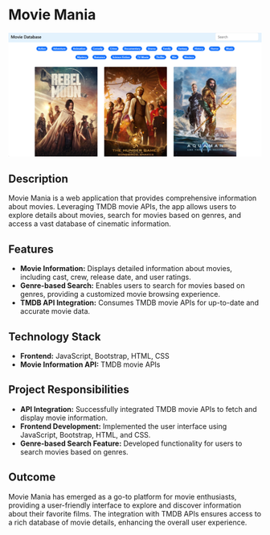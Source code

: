 

# Movie Mania

![Movie Mania](tmdb.png)

## Description

Movie Mania is a web application that provides comprehensive information about movies. Leveraging TMDB movie APIs, the app allows users to explore details about movies, search for movies based on genres, and access a vast database of cinematic information.

## Features

- **Movie Information:** Displays detailed information about movies, including cast, crew, release date, and user ratings.
- **Genre-based Search:** Enables users to search for movies based on genres, providing a customized movie browsing experience.
- **TMDB API Integration:** Consumes TMDB movie APIs for up-to-date and accurate movie data.

## Technology Stack

- **Frontend:** JavaScript, Bootstrap, HTML, CSS
- **Movie Information API:** TMDB movie APIs

## Project Responsibilities

- **API Integration:** Successfully integrated TMDB movie APIs to fetch and display movie information.
- **Frontend Development:** Implemented the user interface using JavaScript, Bootstrap, HTML, and CSS.
- **Genre-based Search Feature:** Developed functionality for users to search movies based on genres.

## Outcome

Movie Mania has emerged as a go-to platform for movie enthusiasts, providing a user-friendly interface to explore and discover information about their favorite films. The integration with TMDB APIs ensures access to a rich database of movie details, enhancing the overall user experience.


